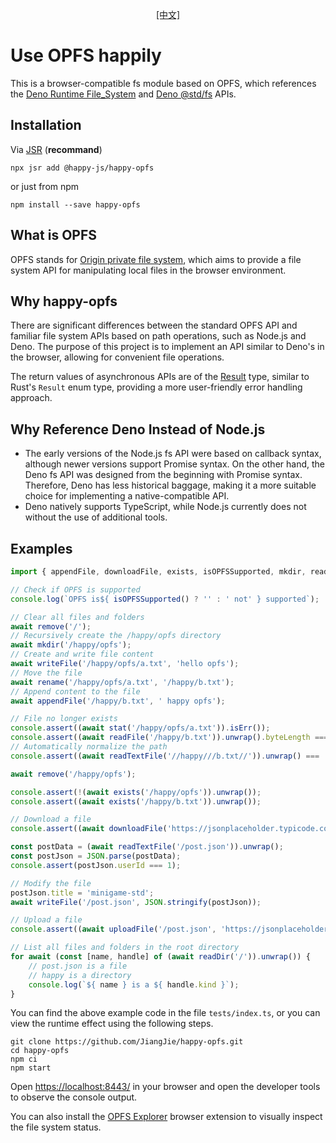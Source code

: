 <p align="center">
    <a href="README.cn.md">[中文]</a>
</p>

# Use OPFS happily

This is a browser-compatible fs module based on OPFS, which references the [Deno Runtime File_System](https://deno.land/api#File_System) and [Deno @std/fs](https://jsr.io/@std/fs) APIs.

## Installation

Via [JSR](https://jsr.io/@happy-js/happy-opfs) (**recommand**)
```
npx jsr add @happy-js/happy-opfs
```

or just from npm
```
npm install --save happy-opfs
```

## What is OPFS

OPFS stands for [Origin private file system](https://developer.mozilla.org/en-US/docs/Web/API/File_System_API/Origin_private_file_system), which aims to provide a file system API for manipulating local files in the browser environment.

## Why happy-opfs

There are significant differences between the standard OPFS API and familiar file system APIs based on path operations, such as Node.js and Deno. The purpose of this project is to implement an API similar to Deno's in the browser, allowing for convenient file operations.

The return values of asynchronous APIs are of the [Result](https://github.com/JiangJie/happy-rusty) type, similar to Rust's `Result` enum type, providing a more user-friendly error handling approach.

## Why Reference Deno Instead of Node.js

* The early versions of the Node.js fs API were based on callback syntax, although newer versions support Promise syntax. On the other hand, the Deno fs API was designed from the beginning with Promise syntax. Therefore, Deno has less historical baggage, making it a more suitable choice for implementing a native-compatible API.
* Deno natively supports TypeScript, while Node.js currently does not without the use of additional tools.

## Examples

```ts
import { appendFile, downloadFile, exists, isOPFSSupported, mkdir, readDir, readFile, readTextFile, remove, rename, stat, uploadFile, writeFile } from '@happy-js/happy-opfs';

// Check if OPFS is supported
console.log(`OPFS is${ isOPFSSupported() ? '' : ' not' } supported`);

// Clear all files and folders
await remove('/');
// Recursively create the /happy/opfs directory
await mkdir('/happy/opfs');
// Create and write file content
await writeFile('/happy/opfs/a.txt', 'hello opfs');
// Move the file
await rename('/happy/opfs/a.txt', '/happy/b.txt');
// Append content to the file
await appendFile('/happy/b.txt', ' happy opfs');

// File no longer exists
console.assert((await stat('/happy/opfs/a.txt')).isErr());
console.assert((await readFile('/happy/b.txt')).unwrap().byteLength === 21);
// Automatically normalize the path
console.assert((await readTextFile('//happy///b.txt//')).unwrap() === 'hello opfs happy opfs');

await remove('/happy/opfs');

console.assert(!(await exists('/happy/opfs')).unwrap());
console.assert((await exists('/happy/b.txt')).unwrap());

// Download a file
console.assert((await downloadFile('https://jsonplaceholder.typicode.com/posts/1', '/post.json')).unwrap());

const postData = (await readTextFile('/post.json')).unwrap();
const postJson = JSON.parse(postData);
console.assert(postJson.userId === 1);

// Modify the file
postJson.title = 'minigame-std';
await writeFile('/post.json', JSON.stringify(postJson));

// Upload a file
console.assert((await uploadFile('/post.json', 'https://jsonplaceholder.typicode.com/posts')).unwrap());

// List all files and folders in the root directory
for await (const [name, handle] of (await readDir('/')).unwrap()) {
    // post.json is a file
    // happy is a directory
    console.log(`${ name } is a ${ handle.kind }`);
}
```

You can find the above example code in the file `tests/index.ts`, or you can view the runtime effect using the following steps.

```
git clone https://github.com/JiangJie/happy-opfs.git
cd happy-opfs
npm ci
npm start
```

Open [https://localhost:8443/](https://localhost:8443/) in your browser and open the developer tools to observe the console output.

You can also install the [OPFS Explorer](https://chromewebstore.google.com/detail/acndjpgkpaclldomagafnognkcgjignd) browser extension to visually inspect the file system status.